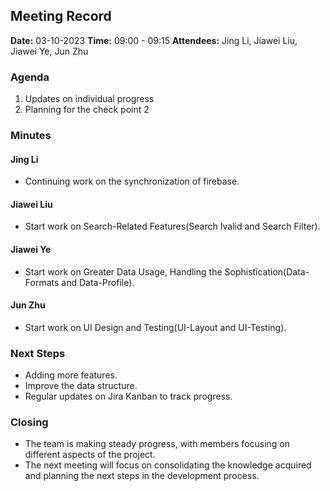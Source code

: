 ## Meeting Record

**Date:** 03-10-2023
**Time:** 09:00 - 09:15
**Attendees:** Jing Li, Jiawei Liu, Jiawei Ye, Jun Zhu

### Agenda

1. Updates on individual progress
2. Planning for the check point 2

### Minutes

#### Jing Li

- Continuing work on the synchronization of firebase.

#### Jiawei Liu

- Start work on Search-Related Features(Search Ivalid and Search Filter).

#### Jiawei Ye

- Start work on Greater Data Usage, Handling the Sophistication(Data-Formats and Data-Profile).

#### Jun Zhu

- Start work on UI Design and Testing(UI-Layout and UI-Testing).

### Next Steps

- Adding more features.
- Improve the data structure.
- Regular updates on Jira Kanban to track progress.

### Closing

- The team is making steady progress, with members focusing on different aspects of the project.
- The next meeting will focus on consolidating the knowledge acquired and planning the next steps in the development process.